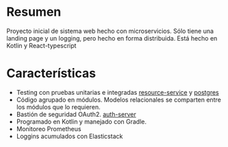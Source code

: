 # Resumen

Proyecto inicial de sistema web hecho con microservicios. Sólo tiene una landing page y un logging, pero hecho en forma distribuida. Está hecho en Kotlin y React-typescript

# Características

- Testing con pruebas unitarias e integradas [resource-service](https://github.com/tcero76/microservices/tree/master/resource-service/src/test/kotlin/cl/microservices/resource/service) y [postgres](https://github.com/tcero76/microservices/tree/master/postgres/postgres-services/src/test/kotlin/cl/microservices/postgres/services)
- Código agrupado en módulos. Modelos relacionales se comparten entre los módulos que lo requieren.
- Bastión de seguridad OAuth2. [auth-server](https://github.com/tcero76/microservices/tree/master/authorization-server-service)
- Programado en Kotlin y manejado con Gradle.
- Monitoreo Prometheus
- Loggins acumulados con Elasticstack